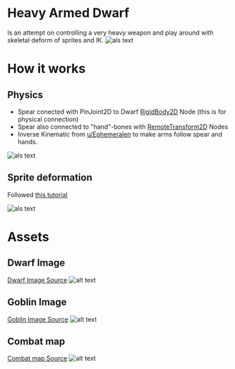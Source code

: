 # Heavy Armed Dwarf
Is an attempt on controlling a very heavy weapon and play around with skeletal deform of sprites and IK.
![als text](doc/combined.png)

# How it works
## Physics
- Spear conected with PinJoint2D to Dwarf [RigidBody2D](https://docs.godotengine.org/en/stable/classes/class_rigidbody2d.html) Node (this is for physical connection)
- Spear also connected to "hand"-bones with [RemoteTransform2D](https://docs.godotengine.org/en/stable/classes/class_remotetransform2d.html) Nodes
- Inverse Kinematic from [u/Ephemeralen](https://www.reddit.com/user/Ephemeralen) to make arms follow spear and hands.

![als text](doc/physics.png)

## Sprite deformation
Followed [this tutorial](https://docs.godotengine.org/en/stable/tutorials/animation/2d_skeletons.html)

![als text](doc/uv.png)

# Assets
## Dwarf Image
[Dwarf Image Source](https://marketplace.roll20.net/browse/set/559/15-dwarves)
![alt text](assets/max.png)

## Goblin Image
[Goblin Image Source](https://marketplace.roll20.net/browse/set/544/02-goblins-and-kobolds)
![alt text](assets/goblin.png)

## Combat map
[Combat map Source](https://www.pinterest.de/pin/308215168254181967)
![alt text](assets/gso9pxdx8ik31.png)
